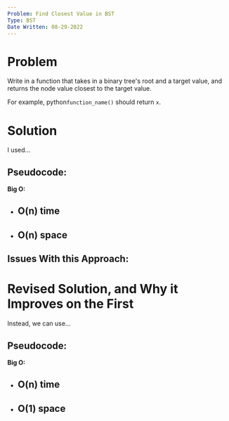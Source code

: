 ```yaml
---
Problem: Find Closest Value in BST
Type: BST
Date Written: 08-29-2022
---
```


# Problem
Write in a function that takes in a binary tree's root and a target value, and returns the node value closest to the target value.

For example, python```function_name()``` should return ```x```.

# Solution
I used...

**Pseudocode:**
- 

**Big O:**
- O(n) time
  - 
- O(n) space
  - 

**Issues With this Approach:**
- 

# Revised Solution, and Why it Improves on the First
Instead, we can use...

**Pseudocode:**
- 

**Big O:**
- O(n) time
  - 
- O(1) space
  - 